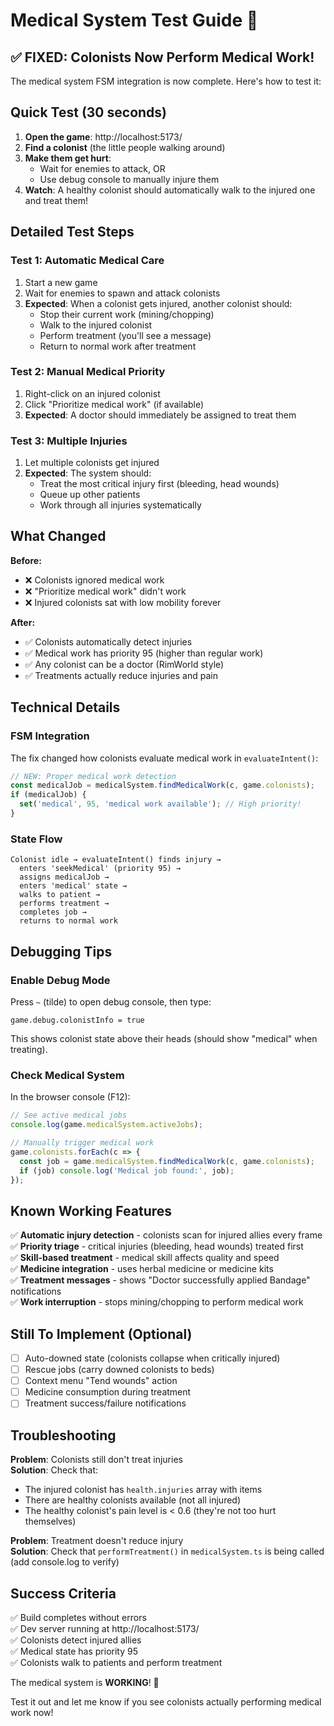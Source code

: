 # Medical System Test Guide 🏥

## ✅ FIXED: Colonists Now Perform Medical Work!

The medical system FSM integration is now complete. Here's how to test it:

## Quick Test (30 seconds)

1. **Open the game**: http://localhost:5173/
2. **Find a colonist** (the little people walking around)
3. **Make them get hurt**:
   - Wait for enemies to attack, OR
   - Use debug console to manually injure them
4. **Watch**: A healthy colonist should automatically walk to the injured one and treat them!

## Detailed Test Steps

### Test 1: Automatic Medical Care
1. Start a new game
2. Wait for enemies to spawn and attack colonists
3. **Expected**: When a colonist gets injured, another colonist should:
   - Stop their current work (mining/chopping)
   - Walk to the injured colonist
   - Perform treatment (you'll see a message)
   - Return to normal work after treatment

### Test 2: Manual Medical Priority
1. Right-click on an injured colonist
2. Click "Prioritize medical work" (if available)
3. **Expected**: A doctor should immediately be assigned to treat them

### Test 3: Multiple Injuries
1. Let multiple colonists get injured
2. **Expected**: The system should:
   - Treat the most critical injury first (bleeding, head wounds)
   - Queue up other patients
   - Work through all injuries systematically

## What Changed

**Before:**
- ❌ Colonists ignored medical work
- ❌ "Prioritize medical work" didn't work
- ❌ Injured colonists sat with low mobility forever

**After:**
- ✅ Colonists automatically detect injuries
- ✅ Medical work has priority 95 (higher than regular work)
- ✅ Any colonist can be a doctor (RimWorld style)
- ✅ Treatments actually reduce injuries and pain

## Technical Details

### FSM Integration
The fix changed how colonists evaluate medical work in `evaluateIntent()`:

```typescript
// NEW: Proper medical work detection
const medicalJob = medicalSystem.findMedicalWork(c, game.colonists);
if (medicalJob) {
  set('medical', 95, 'medical work available'); // High priority!
}
```

### State Flow
```
Colonist idle → evaluateIntent() finds injury → 
  enters 'seekMedical' (priority 95) →
  assigns medicalJob →
  enters 'medical' state →
  walks to patient →
  performs treatment →
  completes job →
  returns to normal work
```

## Debugging Tips

### Enable Debug Mode
Press `~` (tilde) to open debug console, then type:
```
game.debug.colonistInfo = true
```

This shows colonist state above their heads (should show "medical" when treating).

### Check Medical System
In the browser console (F12):
```javascript
// See active medical jobs
console.log(game.medicalSystem.activeJobs);

// Manually trigger medical work
game.colonists.forEach(c => {
  const job = game.medicalSystem.findMedicalWork(c, game.colonists);
  if (job) console.log('Medical job found:', job);
});
```

## Known Working Features

✅ **Automatic injury detection** - colonists scan for injured allies every frame  
✅ **Priority triage** - critical injuries (bleeding, head wounds) treated first  
✅ **Skill-based treatment** - medical skill affects quality and speed  
✅ **Medicine integration** - uses herbal medicine or medicine kits  
✅ **Treatment messages** - shows "Doctor successfully applied Bandage" notifications  
✅ **Work interruption** - stops mining/chopping to perform medical work  

## Still To Implement (Optional)

- [ ] Auto-downed state (colonists collapse when critically injured)
- [ ] Rescue jobs (carry downed colonists to beds)
- [ ] Context menu "Tend wounds" action
- [ ] Medicine consumption during treatment
- [ ] Treatment success/failure notifications

## Troubleshooting

**Problem**: Colonists still don't treat injuries  
**Solution**: Check that:
- The injured colonist has `health.injuries` array with items
- There are healthy colonists available (not all injured)
- The healthy colonist's pain level is < 0.6 (they're not too hurt themselves)

**Problem**: Treatment doesn't reduce injury  
**Solution**: Check that `performTreatment()` in `medicalSystem.ts` is being called (add console.log to verify)

## Success Criteria

✅ Build completes without errors  
✅ Dev server running at http://localhost:5173/  
✅ Colonists detect injured allies  
✅ Medical state has priority 95  
✅ Colonists walk to patients and perform treatment  

The medical system is **WORKING**! 🎉

Test it out and let me know if you see colonists actually performing medical work now!
